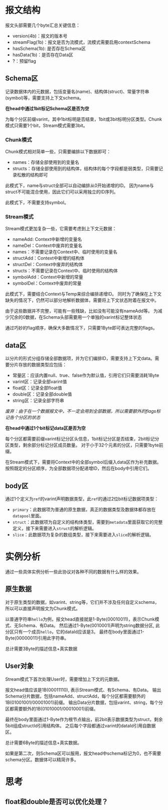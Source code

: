 # 报文结构

报文头部需要几个byte汇总关键信息：
+ version(4b)：报文的版本号
+ streamFlag(1b)：报文是否为流模式，流模式需要启用contextSchema
+ hasSchema(1b): 是否存在Schema区
+ hasData(1b)：是否存在Data区
+ ?：预留flag

## Schema区

记录数据体内的元数据，包括变量名(name)、结构体(struct)、常量字符串(symbol)等，需要支持上下文schema。

**在head中通过1bit标记Schema区是否为空**

为每个分区前缀varint，其中1bit标明是否结束，1bit或3bit标明分区类型。Chunk模式只需要1个bit，Stream模式需要3bit。

### Chunk模式

Chunk模式相对简单一些，只需要编排以下数据即可：

+ names：存储全部使用到的变量名
+ structs：存储全部使用到的结构体，结构体的每个字段都是弱类型，只需要记录松散的结构即可

此模式下，name与struct全部可以自动编排从0开始递增的ID。
因为name与struct不可能混合使用，因此它们可以采用独立的ID序列。

此模式下，不需要支持symbol。

### Stream模式

Stream模式更加复杂一些，它需要考虑到上下文元数据：

+ nameAdd: Context中新增的变量名
+ nameDel：Context中废弃的变量名
+ names：不需要记录在Context中、临时使用的变量名
+ structAdd：Context中新增的结构体
+ structDel：Context中废弃的结构体
+ structs：不需要记录在Context中、临时使用的结构体
+ symbolAdd：Context中新增的常量
+ symbolDel：Context中废弃的常量

此模式下，需要结合Context与Temp来综合编排递增ID。
同时为了确保在上下文缺失的情况下，仍然可以部分地解析数据体，需要将上下文状态附着在报文中。

由于这些数据并不完整，可能有一些残缺，比如没有可能没有nameAdd等。
为减少冗余的0数据，在Schema头部需要用一个单独的varint标记整体状态

通过巧妙的flag顺序，确保大多数情况下，只需要1Byte即可表达完整的flags。

## data区

以分片的形式分组存储全部数据项，并为它们编排ID，需要支持上下文data。需要分片存放的数据类型应包括：

+ 常量区：应该内置null、true、false作为默认值，引用它们只需要消耗1Byte
+ varint区：记录全部varint值
+ float区：记录全部float值
+ double区：记录全部double值
+ string区：记录全部字符串

*废弃：由于在一个数据报文中，不一定会用到全部数据，所以需要额外的flags标记各个分区的状态*

**在head中通过1个bit标记data区是否为空**

每个分区都需要前缀varint标记分区头信息，1bit标记分区是否结束，2bit标记分区类型，剩余部分标记分区成员数量。
对于小于32个元素的分区，只需要1byte前缀。

在Stream模式下，需要将Context中的全部symbol后缀入data区作为补充数据。
按照既定的分区顺序，为全部数据项分配递增ID，然后在body中引用它们。

## body区

通过1个定义为`ref`的varint声明数据类型，此`ref`的通过2位bit标记数据项类型：

+ `primary`：此数据项为普通的原生数据，真正的数据类型及数据体都存放在`datapool`里面。
+ `struct`：此数据项为自定义的结构体类型，需要到`metadata`里面获取它的完整定义，接下来需要进入`struct`的解析逻辑。
+ `slice`：此数据项为复杂的数组类型，接下来需要进入`slice`的解析逻辑。

# 实例分析

通过一些具体实例分析一些此协议对各种不同的数据有什么样的效果。

## 原生数据

对于原生类型的数据，如varint、string等，它们并不涉及任何自定义schema，所以可以直接声明报文为Chunk模式。

以普通字符串`hello`为例，报文head直接就是1-Byte(00010011)，表示Chunk模式、无Schema、有Data。
然后通过1-Byte(0010001)声明为string数据分区, 此分区只有一个成员`hello`，它的dataId应该是3。
最终在body里面通过1-Byte(00000011)引用此字符串。

总计需要3Byte的描述信息+真实数据

## User对象

Stream模式下首次处理User时，需要增加上下文的元数据。

报文head值应该是1B(00011110), 表示Stream模式、有Schema、有Data。
输出Schema分片数据，包括nameAdd、structAdd，每个分区都需要额外的1B(01001001/00001001)前缀。
输出Data分片数据，包括varint、string，每个分区都需要额外的1B(01010001/00010001)前缀。

最终在body里面通过1-Byte作为根节点输出，前2bit表示数据类型为struct，剩余5bit组成structId引用结构体。
之后每个字段都通过varint的dataId引用自数据区。

总计需要6Byte的描述信息+真实数据。

如果是第二次，则Schema区可以服用，报文head中schema标记为0，也不需要schema分区。数据体可以精简许多。

# 思考

## float和double是否可以优化处理？